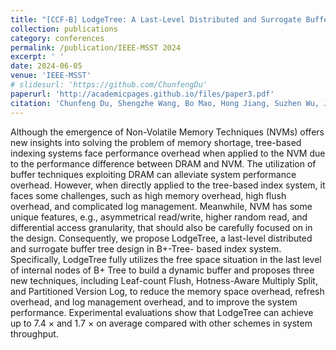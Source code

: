 ```yaml
---
title: "[CCF-B] LodgeTree: A Last-Level Distributed and Surrogate Buffer Tree for Non-Volatile Memories"
collection: publications
category: conferences
permalink: /publication/IEEE-MSST 2024
excerpt: ' '
date: 2024-06-05
venue: 'IEEE-MSST'
# slidesurl: 'https://github.com/ChunfengDu'
paperurl: 'http://academicpages.github.io/files/paper3.pdf'
citation: 'Chunfeng Du, Shengzhe Wang, Bo Mao, Hong Jiang, Suzhen Wu, Jiahong Chen, Yingchao Ji. LodgeTree: A Last-Level Distributed and Surrogate Buffer Tree for Non-Volatile Memories. Accepted to to appear in the Proceedings of the 38th International Conference on Massive Storage Systems and Technology (MSST’24), Santa Clara, USA, June 3-7, 2024.'
---
```


Although the emergence of Non-Volatile Memory Techniques (NVMs) offers new insights into solving the problem of memory shortage, tree-based indexing systems face performance overhead when applied to the NVM due to the performance difference between DRAM and NVM. The utilization of buffer techniques exploiting DRAM can alleviate system performance overhead. However, when directly applied to the tree-based index system, it faces some challenges, such as high memory overhead, high flush overhead, and complicated log management. Meanwhile, NVM has some unique features, e.g., asymmetrical read/write, higher random read, and differential access granularity, that should also be carefully focused on in the design. Consequently, we propose LodgeTree, a last-level distributed and surrogate buffer tree design in B+-Tree- based index system. Specifically, LodgeTree fully utilizes the free space situation in the last level of internal nodes of B+ Tree to build a dynamic buffer and proposes three new techniques, including Leaf-count Flush, Hotness-Aware Multiply Split, and Partitioned Version Log, to reduce the memory space overhead, refresh overhead, and log management overhead, and to improve the system performance. Experimental evaluations show that LodgeTree can achieve up to 7.4 × and 1.7 × on average compared with other schemes in system throughput.
